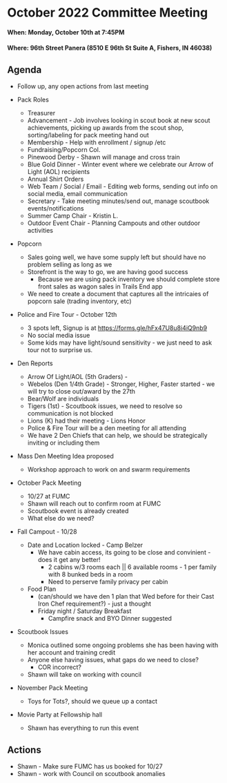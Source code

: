 # October 2022 Committee Meeting

#### When: Monday, October 10th at 7:45PM
#### Where: 96th Street Panera (8510 E 96th St Suite A, Fishers, IN 46038)

## Agenda
* Follow up, any open actions from last meeting

* Pack Roles
    * Treasurer
    * Advancement - Job involves looking in scout book at new scout achievements, picking up awards from the scout shop, sorting/labeling for pack meeting hand out
    * Membership - Help with enrollment / signup /etc
    * Fundraising/Popcorn Col.
    * Pinewood Derby - Shawn will manage and cross train 
    * Blue Gold Dinner - Winter event where we celebrate our Arrow of Light (AOL) recipients
    * Annual Shirt Orders
    * Web Team / Social / Email - Editing web forms, sending out info on social media, email communication
    * Secretary - Take meeting minutes/send out, manage scoutbook events/notifications
    * Summer Camp Chair - Kristin L.
    * Outdoor Event Chair - Planning Campouts and other outdoor activities

* Popcorn
  * Sales going well, we have some supply left but should have no problem selling as long as we 
  * Storefront is the way to go, we are having good success
    * Because we are using pack inventory we should complete store front sales as wagon sales in Trails End app
  * We need to create a document that captures all the intricaies of popcorn sale (trading inventory, etc)

  
* Police and Fire Tour - October 12th
  * 3 spots left, Signup is at https://forms.gle/hFx47U8u8i4iQ9nb9 
  * No social media issue
  * Some kids may have light/sound sensitivity - we just need to ask tour not to surprise us.

* Den Reports
  * Arrow Of Light/AOL (5th Graders) - 
  * Webelos (Den 1/4th Grade) - Stronger, Higher, Faster started - we will try to close out/award by the 27th
  * Bear/Wolf are individuals
  * Tigers (1st) - Scoutbook issues, we need to resolve so communication is not blocked
  * Lions (K) had their meeting - Lions Honor
  * Police & Fire Tour will be a den meeting for all attending
  * We have 2 Den Chiefs that can help, we should be strategically inviting or including them 

* Mass Den Meeting Idea proposed
  * Workshop approach to work on and swarm requirements

* October Pack Meeting
  * 10/27 at FUMC
  * Shawn will reach out to confirm room at FUMC
  * Scoutbook event is already created
  * What else do we need?

* Fall Campout - 10/28
  * Date and Location locked - Camp Belzer
    * We have cabin access, its going to be close and convinient - does it get any better!
      * 2 cabins w/3 rooms each || 6 available rooms - 1 per family with 8 bunked beds in a room
      * Need to perserve family privacy per cabin
  * Food Plan
    * (can/should we have den 1 plan that Wed before for their Cast Iron Chef requirement?) - just a thought
    * Friday night / Saturday Breakfast
      * Campfire snack and BYO Dinner suggested 

* Scoutbook Issues
  * Monica outlined some ongoing problems she has been having with her account and training credit
  * Anyone else having issues, what gaps do we need to close?
    * COR incorrect? 
  * Shawn will take on working with council

* November Pack Meeting
  * Toys for Tots?, should we queue up a contact

* Movie Party at Fellowship hall
  * Shawn has everything to run this event

## Actions
* Shawn - Make sure FUMC has us booked for 10/27
* Shawn - work with Council on scoutbook anomalies

